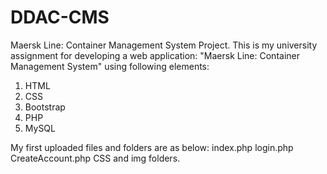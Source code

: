 # DDAC-CMS
Maersk Line: Container Management System Project.
This is my university assignment for developing a web application: "Maersk Line: Container Management System" using following elements:
1. HTML 
2. CSS 
3. Bootstrap 
4. PHP
5. MySQL

My first uploaded files and folders are as below:
index.php
login.php
CreateAccount.php
CSS and img folders.
